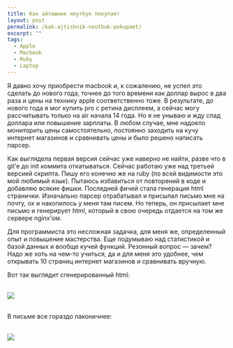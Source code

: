 ```yaml
---
title: Как айтишник ноутбук покупает
layout: post
permalink: /kak-ajtishnik-noutbuk-pokupaet/
excerpt: ""
tags:
  - Apple
  - Macbook
  - Ruby
  - Laptop
---
```

Я давно хочу приобрести macbook и, к сожалению, не успел это сделать до нового года, точнее до того времени как доллар вырос в два раза и цены на технику apple соответственно тоже. В результате, до нового года я мог купить pro с ретина дисплеем, а сейчас могу рассчитывать только на air начала 14 года. Но я не унываю и жду спад доллара или повышение зарплаты. В любом случае, мне надоело мониторить цены самостоятельно, постоянно заходить на кучу интернет магазинов и сравнивать цены и было решено написать парсер.<!--more-->

Как выглядела первая версия сейчас уже наверно не найти, разве что в git&#8217;е до init коммита откатываться. Сейчас работаю уже над третьей версией скрипта. Пишу его конечно же на ruby (по всей видимости это мой любимый язык). Пытаюсь избавиться от повторений в коде и добавляю всякие фишки. Последней фичей стала генерация html странички. Изначально парсер отрабатывал и присылал письмо мне на почту, ох и накопилось у меня там писем. Но теперь, он присылает мне письмо и генерирует html, который в свою очередь отдается на том же сервере nginx&#8217;ом.

Для программиста это несложная задачка, для меня же, определенный опыт и повышение мастерства. Еще подумываю над статистикой и базой данных и вообще кучей функций. Резонный вопрос &#8212; зачем? Надо же хоть на чем-то учиться, да и для меня это удобнее, чем открывать 10 страниц интернет магазинов и сравнивать вручную.

Вот так выглядит сгенерированный html:

<br>
<img src="https://farm1.staticflickr.com/764/21031406904_98a29e0698_o.png">
<br>
<br>

В письме все гораздо лаконичнее:

<br>
<img src="https://farm1.staticflickr.com/612/21654066185_2cd37c7efe_o.png">
<br>
